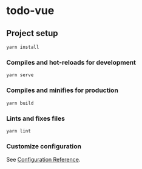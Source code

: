 # todo-vue

## Project setup

``` shell
yarn install
```

### Compiles and hot-reloads for development

``` shell
yarn serve
```

### Compiles and minifies for production

``` shell
yarn build
```

### Lints and fixes files

``` shell
yarn lint
```

### Customize configuration

See [Configuration Reference](https://cli.vuejs.org/config/).
